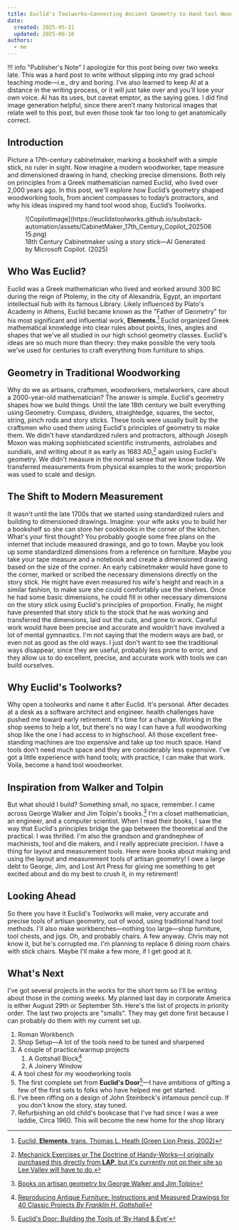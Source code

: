 ```yaml
---
title: Euclid's Toolworks—Connecting Ancient Geometry to Hand tool Woodworking
date:
  created: 2025-05-31
  updated: 2025-06-16
authors:
  - me
---
```


!!! info "Publisher's Note"
    I apologize for this post being over two weeks late. This was a hard post to write without slipping into my grad school teaching mode—i.e., dry and boring. I’ve also learned to keep AI at a distance in the writing process, or it will just take over and you’ll lose your own voice. AI has its uses, but caveat emptor, as the saying goes. I did find image generation helpful, since there aren’t many historical images that relate well to this post, but even those took far too long to get anatomically correct.

## Introduction

Picture a 17th-century cabinetmaker, marking a bookshelf with a simple stick, no ruler in sight. Now imagine a modern woodworker, tape measure and dimensioned drawing in hand, checking precise dimensions. Both rely on principles from a Greek mathematician named Euclid, who lived over 2,000 years ago. In this post, we'll explore how Euclid’s geometry shaped woodworking tools, from ancient compasses to today’s protractors, and why his ideas inspired my hand tool wood shop, Euclid’s Toolworks.

<figure markdown="span">
  ![CopilotImage](https://euclidstoolworks.github.io/substack-automation/assets/CabinetMaker_17th_Century_Copilot_20250615.png)
  <figcaption>18th Century Cabinetmaker using a story stick—AI Generated by Microsoft Copilot. (2025)</figcaption>
</figure>

## Who Was Euclid?

Euclid was a Greek mathematician who lived and worked around 300 BC during the reign of Ptolemy, in the city of Alexandria, Egypt, an important intellectual hub with its famous Library.  Likely influenced by Plato's Academy in Athens, Euclid became known as the "Father of Geometry" for his most significant and influential work, **Elements**.[^1] Euclid organized Greek mathematical knowledge into clear rules about points, lines, angles and shapes that we've all studied in our high school geometry classes. Euclid's ideas are so much more than theory: they make possible the very tools we've used for centuries to craft everything from furniture to ships.

## Geometry in Traditional Woodworking

Why do we as artisans, craftsmen, woodworkers, metalworkers, care about a 2000-year-old mathematician? The answer is simple. Euclid's geometry shapes how we build things.  Until the late 18th century we built everything using Geometry. Compass, dividers, straightedge, squares, the sector, string, pinch rods and story sticks.  These tools were usually built by the craftsmen who used them using Euclid's principles of geometry to make them. We didn't have standardized rulers and protractors, although Joseph Moxon was making sophisticated scientific instruments, astrolabes and sundials, and writing about it as early as 1683 AD,[^2] again using Euclid's geometry. We didn't measure in the normal sense that we know today. We transferred measurements from physical examples to the work; proportion was used to scale and design.  

## The Shift to Modern Measurement

It wasn't until the late 1700s that we started using standardized rulers and building to dimensioned drawings. Imagine: your wife asks you to build her a bookshelf so she can store her cookbooks in the corner of the kitchen. What's your first thought? You probably google some free plans on the internet that include measured drawings, and go to town. Maybe you look up some standardized dimensions from a reference on furniture. Maybe you take your tape measure and a notebook and create a dimensioned drawing based on the size of the corner. An early cabinetmaker would have gone to the corner, marked or scribed the necessary dimensions directly on the story stick. He might have even measured his wife's height and reach in a similar fashion, to make sure she could comfortably use the shelves. Once he had some basic dimensions, he could fill in other necessary dimensions on the story stick using Euclid's principles of proportion. Finally, he might have presented that story stick to the stock that he was working and transferred the dimensions, laid out the cuts, and gone to work. Careful work would have been precise and accurate and wouldn't have involved a lot of mental gymnastics. I'm not saying that the modern ways are bad, or even not as good as the old ways. I just don't want to see the traditional ways disappear, since they are useful, probably less prone to error, and they allow us to do excellent, precise, and accurate work with tools we can build ourselves.

## Why Euclid's Toolworks?

Why open a toolworks and name it after Euclid. It's personal. After decades at a desk as a software architect and engineer. health challenges have pushed me toward early retirement.  It's time for a change. Working in the shop seems to help a lot, but there's no way I can have a full woodworking shop like the one I had access to in highschool. All those excellent free-standing machines are too expensive and take up too much space. Hand tools don't need much space and they are considerably less expensive. I've got a little experience with hand tools; with practice, I can make that work. Voila, become a hand tool woodworker.

## Inspiration from Walker and Tolpin

But what should I build? Something small, no space, remember. I came across George Walker and Jim Tolpin's books.[^3] I'm a closet mathematician, an engineer, and a computer scientist. When I read their books, I saw the way that Euclid's principles bridge the gap between the theoretical and the practical. I was thrilled. I'm also the grandson and grandnephew of machinists, tool and die makers, and I really appreciate precision. I have a thing for layout and measurement tools. Here were books about making and using the layout and measurement tools of artisan geometry! I owe a large debt to George, Jim, and Lost Art Press for giving me something to get excited about and do my best to crush it, in my retirement!

## Looking Ahead

So there you have it Euclid's Toolworks will make, very accurate and precise tools of artisan geometry, out of wood, using traditional hand tool methods.  I'll also make workbenches—nothing too large—shop furniture, tool chests, and jigs. Oh, and probably chairs. A few anyway. Chris may not know it, but he's corrupted me. I'm planning to replace 6 dining room chairs with stick chairs. Maybe I'll make a few more, if I get good at it.

## What's Next

I've got several projects in the works for the short term so I'll be writing about those in the coming weeks.  My planned last day in corporate America is either August 29th or September 5th. Here's the list of projects in priority order. The last two projects are "smalls". They may get done first because I can probably do them with my current set up.

1. Roman Workbench
1. Shop Setup—A lot of the tools need to be tuned and sharpened
1. A couple of practice/warmup projects
    1. A Gottshall Block[^4]
    1. A Joinery Window
1. A tool chest for my woodworking tools
1. The first complete set from **Euclid's Door**[^5]—I have ambitions of gifting a few of the first sets to folks who have helped me get started.
1. I've been riffing on a design of John Steinbeck's infamous pencil cup.  If you don't know the story, stay tuned.
1. Refurbishing an old child's bookcase that I've had since I was a wee laddie, Circa 1960.  This will become the new home for the shop library

[^1]: [Euclid, **Elements**, trans. Thomas L. Heath (Green Lion Press, 2002)](https://www.greenlion.com/books/EuclidsElements.html)

[^2]: [Mechanick Exercises or The Doctrine of Handy-Works—I originally purchased this directly from **LAP**, but it's currently not on their site so Lee Valley will have to do.](https://www.leevalley.com/en-us/shop/tools/books-and-dvds/115398-mechanick-exercises-or-the-doctrine-of-handy-works?item=20L0359)

[^3]: [Books on artisan geometry by George Walker and Jim Tolpin](../library.md#books-by-george-walker-and-jim-tolpin)

[^4]: [Reproducing Antique Furniture: Instructions and Measured Drawings for 40 Classic Projects *By Franklin H. Gottshall*](https://store.doverpublications.com/products/9780486279763)

[^5]: [Euclid's Door: Building the Tools of ‘By Hand & Eye’](https://lostartpress.com/products/euclids-door?_pos=1&_sid=bc218e5d5&_ss=r&variant=39679042355263)
